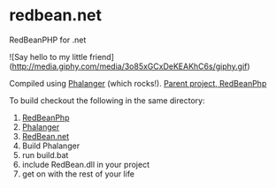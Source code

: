 # redbean.net
RedBeanPHP for .net

![Say hello to my little friend]
(http://media.giphy.com/media/3o85xGCxDeKEAKhC6s/giphy.gif)

Compiled using [Phalanger](https://github.com/DEVSENSE/Phalanger) (which rocks!).
[Parent project, RedBeanPhp](https://github.com/gabordemooij/redbean)

To build checkout the following in the same directory:
1. [RedBeanPhp](https://github.com/gabordemooij/redbean)
2. [Phalanger](https://github.com/DEVSENSE/Phalanger)
3. [RedBean.net](https://github.com/robertleeplummerjr/redbean.net/)
4. Build Phalanger
5. run build.bat
6. include RedBean.dll in your project
7. get on with the rest of your life
